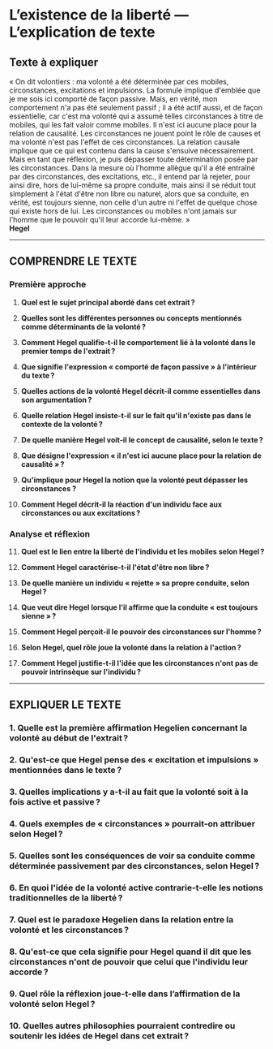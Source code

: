 # L’existence de la liberté — L’explication de texte

## Texte à expliquer
« On dit volontiers : ma volonté a été déterminée par ces mobiles, circonstances, excitations et impulsions. La formule implique d'emblée que je me sois ici comporté de façon passive. Mais, en vérité, mon comportement n'a pas été seulement passif ; il a été actif aussi, et de façon essentielle, car c'est ma volonté qui a assumé telles circonstances à titre de mobiles, qui les fait valoir comme mobiles. Il n'est ici aucune place pour la relation de causalité. Les circonstances ne jouent point le rôle de causes et ma volonté n'est pas l'effet de ces circonstances. La relation causale implique que ce qui est contenu dans la cause s'ensuive nécessairement. Mais en tant que réflexion, je puis dépasser toute détermination posée par les circonstances. Dans la mesure où l'homme allègue qu'il a été entraîné par des circonstances, des excitations, etc., il entend par là rejeter, pour ainsi dire, hors de lui-même sa propre conduite, mais ainsi il se réduit tout simplement à l'état d'être non libre ou naturel, alors que sa conduite, en vérité, est toujours sienne, non celle d'un autre ni l'effet de quelque chose qui existe hors de lui. Les circonstances ou mobiles n'ont jamais sur l'homme que le pouvoir qu'il leur accorde lui-même. »  
**Hegel**

---

## COMPRENDRE LE TEXTE

### Première approche

1. **Quel est le sujet principal abordé dans cet extrait ?**

2. **Quelles sont les différentes personnes ou concepts mentionnés comme déterminants de la volonté ?**

3. **Comment Hegel qualifie-t-il le comportement lié à la volonté dans le premier temps de l'extrait ?**

4. **Que signifie l'expression « comporté de façon passive » à l'intérieur du texte ?**

5. **Quelles actions de la volonté Hegel décrit-il comme essentielles dans son argumentation ?**

6. **Quelle relation Hegel insiste-t-il sur le fait qu'il n'existe pas dans le contexte de la volonté ?**

7. **De quelle manière Hegel voit-il le concept de causalité, selon le texte ?**

8. **Que désigne l'expression « il n'est ici aucune place pour la relation de causalité » ?**

9. **Qu'implique pour Hegel la notion que la volonté peut dépasser les circonstances ?**

10. **Comment Hegel décrit-il la réaction d'un individu face aux circonstances ou aux excitations ?**

### Analyse et réflexion

11. **Quel est le lien entre la liberté de l'individu et les mobiles selon Hegel ?**

12. **Comment Hegel caractérise-t-il l'état d'être non libre ?**

13. **De quelle manière un individu « rejette » sa propre conduite, selon Hegel ?**

14. **Que veut dire Hegel lorsque l’il affirme que la conduite « est toujours sienne » ?**

15. **Comment Hegel perçoit-il le pouvoir des circonstances sur l'homme ?**

16. **Selon Hegel, quel rôle joue la volonté dans la relation à l'action ?**

17. **Comment Hegel justifie-t-il l'idée que les circonstances n'ont pas de pouvoir intrinsèque sur l'individu ?**

---

## EXPLIQUER LE TEXTE

### 1. Quelle est la première affirmation Hegelien concernant la volonté au début de l'extrait ?

### 2. Qu'est-ce que Hegel pense des « excitation et impulsions » mentionnées dans le texte ?

### 3. Quelles implications y a-t-il au fait que la volonté soit à la fois active et passive ?

### 4. Quels exemples de « circonstances » pourrait-on attribuer selon Hegel ?

### 5. Quelles sont les conséquences de voir sa conduite comme déterminée passivement par des circonstances, selon Hegel ?

### 6. En quoi l'idée de la volonté active contrarie-t-elle les notions traditionnelles de la liberté ?

### 7. Quel est le paradoxe Hegelien dans la relation entre la volonté et les circonstances ?

### 8. Qu'est-ce que cela signifie pour Hegel quand il dit que les circonstances n'ont de pouvoir que celui que l'individu leur accorde ?

### 9. Quel rôle la réflexion joue-t-elle dans l’affirmation de la volonté selon Hegel ?

### 10. Quelles autres philosophies pourraient contredire ou soutenir les idées de Hegel dans cet extrait ?